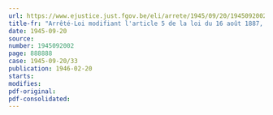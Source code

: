 ```yaml
---
url: https://www.ejustice.just.fgov.be/eli/arrete/1945/09/20/1945092002/justel
title-fr: "Arrêté-Loi modifiant l'article 5 de la loi du 16 août 1887, portant réglementation du paiement des salaires aux ouvriers"
date: 1945-09-20
source:
number: 1945092002
page: 888888
case: 1945-09-20/33
publication: 1946-02-20
starts:
modifies:
pdf-original:
pdf-consolidated:
---
```


